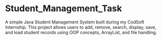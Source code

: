 # Student_Management_Task
A simple Java Student Management System built during my CodSoft Internship. This project allows users to add, remove, search, display, save, and load student records using OOP concepts, ArrayList, and file handling.
